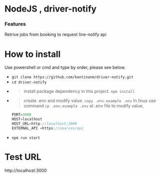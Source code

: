 # NodeJS , driver-notify

### Features

Retrive jobs from booking to request line-notify api

# How to install

Use powershell or cmd and type by order, please see below.

- `git clone https://github.com/kantinanm/driver-notify.git`
- `cd driver-notify`
- > install package dependency in this project.
  > `npm install`
- > create .env and modify value.
  > `copy .env.example .env`
  > In linux use command `cp .env.example .env`
  > at .env file to modify value,
  ```javascript
  PORT=3000
  HOST=localhost
  HOST_URL=http://localhost:3000
  EXTERNAL_API =https://aaa/xxx/api
  ```
- `npm run start`

# Test URL

http://localhost:3000
